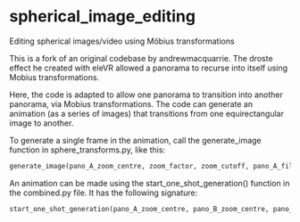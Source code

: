 # spherical_image_editing

Editing spherical images/video using Möbius transformations

This is a fork of an original codebase by andrewmacquarrie. The droste effect he created with eleVR allowed a panorama to recurse into itself using Mobius transformations.

Here, the code is adapted to allow one panorama to transition into another panorama, via Mobius transformations. The code can generate an animation (as a series of images) that transitions from one equirectangular image to another.

To generate a single frame in the animation, call the generate_image function in sphere_transforms.py, like this:

```python
generate_image(pano_A_zoom_centre, zoom_factor, zoom_cutoff, pano_A_filename, rotated_pano_B_filename, out_x_size, zoom_loop_value, save_filename)
```

An animation can be made using the start_one_shot_generation() function in the combined.py file. It has the following signature:

```python
start_one_shot_generation(pano_A_zoom_centre, pano_B_zoom_centre, pano_folder, pano_a_short_name, pano_b_short_name)
```
